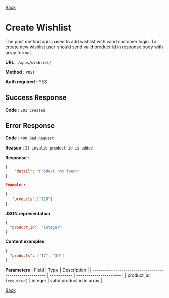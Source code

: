 [Back](../README.md)

# Create Wishlist

The post method api is used to add wishlist with valid customer login. To create new wishlist user should send valid product id in response body with array format.

**URL** : `/apps/wishlist/`

**Method** : `POST`

**Auth required** : YES

## Success Response

**Code** : `201 Created`

## Error Response

**Code** : `400 Bad Request`

**Reason** : `If invalid product id is added`

**Response** :

```json
{
    "detail": "Product not found"
}

Example :

{
   "products":["120"]
}
```

**JSON representation**

```json
{
  "product_id": "integer"
}
```

**Content examples**

```json
{
  "products": ["17", "19"]
}
```

**Parameters**
| Field | Type | Description |
| ------------------------------------------------------- | ----------- | ---------------------- |
| product_id `(required)` | integer | valid product id in array |

[Back](../README.md)
